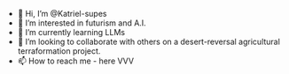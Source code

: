 - 👋 Hi, I’m @Katriel-supes
- 👀 I’m interested in futurism and A.I.
- 🌱 I’m currently learning LLMs
- 💞️ I’m looking to collaborate with others on a desert-reversal agricultural terraformation project.
- 📫 How to reach me - here VVV

<!---
Katriel-supes/Katriel-supes is a ✨ special ✨ repository because its `README.md` (this file) appears on your GitHub profile.
You can click the Preview link to take a look at your changes.
--->
